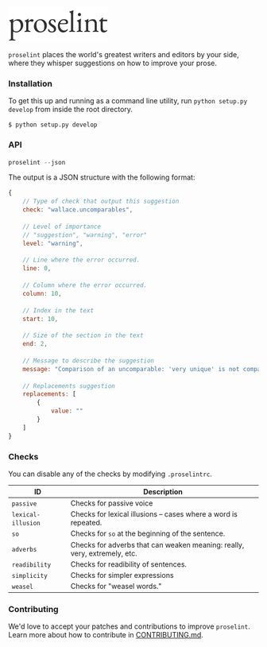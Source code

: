 <img src="logo.png" alt="proselint logo" style="width:200px;">

`proselint` places the world's greatest writers and editors by your side, where they whisper suggestions on how to improve your prose.

### Installation

To get this up and running as a command line utility, run `python setup.py develop` from inside the root directory.

```
$ python setup.py develop
```

### API

```js
proselint --json
```

The output is a JSON structure with the following format:

```js
{
    // Type of check that output this suggestion
    check: "wallace.uncomparables",

    // Level of importance
    // "suggestion", "warning", "error"
    level: "warning",

    // Line where the error occurred.
    line: 0,

    // Column where the error occurred.
    column: 10,

    // Index in the text
    start: 10,

    // Size of the section in the text
    end: 2,

    // Message to describe the suggestion
    message: "Comparison of an uncomparable: 'very unique' is not comparable.",

    // Replacements suggestion
    replacements: [
        {
            value: ""
        }
    ]
}
```

### Checks

You can disable any of the checks by modifying `.proselintrc`.

| ID    | Description     |
| ----- | --------------- |
| `passive` | Checks for passive voice |
| `lexical-illusion` | Checks for lexical illusions – cases where a word is repeated. |
| `so` | Checks for `so` at the beginning of the sentence. |
| `adverbs` | Checks for adverbs that can weaken meaning: really, very, extremely, etc. |
| `readibility` | Checks for readibility of sentences. |
| `simplicity` | Checks for simpler expressions |
| `weasel` | Checks for "weasel words." |

### Contributing

We'd love to accept your patches and contributions to improve `proselint`. Learn more about how to contribute in [CONTRIBUTING.md](./CONTRIBUTING.md).
